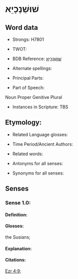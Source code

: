 # שׁוּשַׁנְכָיֵא

<!-- Status: S2="NeedsEdits" -->
<!-- Lexica used for edits:   -->

## Word data

* Strongs: H7801

* TWOT: 

* BDB Reference: [שׁוּשַׁנְכָיֵא](rc://en/bdb/dict/xv.ak.ad)

* Alternate spellings:

* Principal Parts:

* Part of Speech:

Noun Proper Genitive Plural

* Instances in Scripture: TBS

## Etymology:

* Related Language glosses:

* Time Period/Ancient Authors:

* Related words:

* Antonyms for all senses:

* Synonyms for all senses:

## Senses

### Sense 1.0:

#### Definition:

#### Glosses:

the Susians; 

#### Explanation:

#### Citations:

[Ezr 4:9](rc://he/uhb/book/ezr/4/9); 

